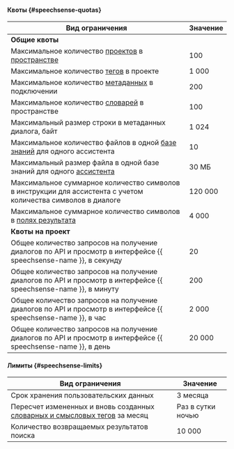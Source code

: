 #### Квоты {#speechsense-quotas}

Вид ограничения | Значение
----- | -----
**Общие квоты** |
Максимальное количество [проектов](../speechsense/concepts/resources-hierarchy.md#project) в [пространстве](../speechsense/concepts/resources-hierarchy.md#space) | 100
Максимальное количество [тегов](../speechsense/concepts/tags.md) в проекте | 1 000
Максимальное количество [метаданных](../speechsense/concepts/resources-hierarchy.md#connection) в подключении | 200
Максимальное количество [словарей](../speechsense/concepts/dictionaries) в пространстве | 100
Максимальный размер строки в метаданных диалога, байт | 1 024
Максимальное количество файлов в одной [базе знаний](../speechsense/concepts/assistants.md#tools) для одного ассистента | 10
Максимальный размер файла в одной базе знаний для одного [ассистента](../speechsense/concepts/assistants.md) | 30 МБ
Максимальное суммарное количество символов в инструкции для ассистента с учетом количества символов в диалоге | 120 000
Максимальное суммарное количество символов в [полях результата]((../speechsense/concepts/assistants.md)) | 4 000
**Квоты на проект** |
Общее количество запросов на получение диалогов по API и просмотр в интерфейсе {{ speechsense-name }}, в секунду | 20
Общее количество запросов на получение диалогов по API и просмотр в интерфейсе {{ speechsense-name }}, в минуту | 200
Общее количество запросов на получение диалогов по API и просмотр в интерфейсе {{ speechsense-name }}, в час | 2 000
Общее количество запросов на получение диалогов по API и просмотр в интерфейсе {{ speechsense-name }}, в день | 20 000

#### Лимиты {#speechsense-limits}

Вид ограничения | Значение
----- | -----
Срок хранения пользовательских данных | 3 месяца
Пересчет измененных и вновь созданных [словарных и смысловых тегов](../speechsense/concepts/tags.md) за месяц | Раз в сутки ночью
Количество возвращаемых результатов поиска | 10 000
